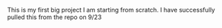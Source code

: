 This is my first big project I am starting from scratch. 
I have successfully pulled this from the repo on 9/23